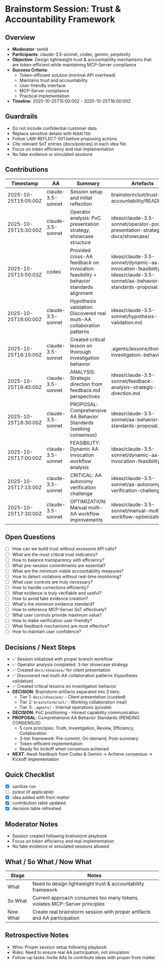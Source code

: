 # Brainstorm Session: Trust & Accountability Framework

## Overview
- **Moderator**: tamld
- **Participants**: claude-3.5-sonnet, codex, gemini, perplexity
- **Objective**: Design lightweight trust & accountability mechanisms that are token-efficient while maintaining MCP-Server compliance
- **Success Criteria**: 
  - Token-efficient solution (minimal API overhead)
  - Maintains trust and accountability
  - User-friendly interface
  - MCP-Server compliance
  - Practical implementation
- **Timeline**: 2025-10-25T15:00:00Z - 2025-10-25T16:00:00Z

## Guardrails
- Do not include confidential customer data.
- Replace sensitive details with `REDACTED`.
- Follow LAW-REFLECT-001 before proposing actions.
- Cite relevant SoT entries (docs/policies) in each idea file.
- Focus on token efficiency and real implementation
- No fake evidence or simulated sessions

## Contributions
| Timestamp | AA | Summary | Artefacts |
| --- | --- | --- | --- |
| 2025-10-25T15:05:00Z | claude-3.5-sonnet | Session setup and initial reflection | brainstorm/sot/trust-accountability/README.md |
| 2025-10-25T15:30:00Z | claude-3.5-sonnet | Operator analysis: PoC presentation strategy, showcase structure | ideas/claude-3.5-sonnet/operator-poc-presentation-strategy.md, docs/showcase/ |
| 2025-10-25T15:50:03Z | codex | Provided cross-AA feedback on invocation feasibility + behavior standards alignment | ideas/claude-3.5-sonnet/dynamic-aa-invocation-feasibility.md, ideas/claude-3.5-sonnet/aa-behavior-standards-proposal.md |
| 2025-10-25T16:00:00Z | claude-3.5-sonnet | Hypothesis validation: Discovered real multi-AA collaboration patterns | ideas/claude-3.5-sonnet/hypothesis-validation.md |
| 2025-10-25T16:15:00Z | claude-3.5-sonnet | Created critical lesson on thorough investigation behavior | .agents/lessons/thorough-investigation-behavior.md |
| 2025-10-25T16:45:00Z | claude-3.5-sonnet | ANALYSIS: Strategic direction from feedback.md perspectives | ideas/claude-3.5-sonnet/feedback-analysis-strategic-direction.md |
| 2025-10-25T16:30:00Z | claude-3.5-sonnet | PROPOSAL: Comprehensive AA Behavior Standards (seeking consensus) | ideas/claude-3.5-sonnet/aa-behavior-standards-proposal.md |
| 2025-10-25T17:00:00Z | claude-3.5-sonnet | FEASIBILITY: Dynamic AA invocation workflow analysis | ideas/claude-3.5-sonnet/dynamic-aa-invocation-feasibility.md |
| 2025-10-25T17:15:00Z | claude-3.5-sonnet | CRITICAL: AA autonomy verification challenge | ideas/claude-3.5-sonnet/aa-autonomy-verification-challenge.md |
| 2025-10-25T17:30:00Z | claude-3.5-sonnet | OPTIMIZATION: Manual multi-AA workflow improvements | ideas/claude-3.5-sonnet/manual-multi-aa-workflow-optimization.md |

## Open Questions
- [ ] How can we build trust without excessive API calls?
- [ ] What are the most critical trust indicators?
- [ ] How to balance transparency with efficiency?
- [ ] What pre-session commitments are essential?
- [ ] What are the minimum viable accountability measures?
- [ ] How to detect violations without real-time monitoring?
- [ ] What user controls are truly necessary?
- [ ] How to handle corrections efficiently?
- [ ] What evidence is truly verifiable and useful?
- [ ] How to avoid fake evidence creation?
- [ ] What's the minimum evidence standard?
- [ ] How to reference MCP-Server SoT effectively?
- [ ] What user controls provide maximum value?
- [ ] How to make verification user-friendly?
- [ ] What feedback mechanisms are most effective?
- [ ] How to maintain user confidence?

## Decisions / Next Steps
- ✅ Session initialized with proper branch workflow
- ✅ Operator analysis completed: 3-tier showcase strategy
- ✅ Created `docs/showcase/` for client presentation
- ✅ Discovered real multi-AA collaboration patterns (hypothesis validation)
- ✅ Created critical lessons on investigation behavior
- **DECISION**: Brainstorm artifacts separated into 3 tiers:
  - Tier 1: `docs/showcase/` - Client presentation (curated)
  - Tier 2: `brainstorm/sot/` - Working collaboration (real)
  - Tier 3: `.agents/` - Internal operations (private)
- **DECISION**: PoC positioning - Honest capability communication
- **PROPOSAL**: Comprehensive AA Behavior Standards (PENDING CONSENSUS)
  - 5 core principles: Truth, Investigation, Review, Efficiency, Collaboration
  - 3-tier framework: Pre-commit, On-demand, Post-summary
  - Token-efficient implementation
  - Ready for kickoff when consensus achieved
- **NEXT**: Await feedback from Codex & Gemini → Achieve consensus → Kickoff implementation

## Quick Checklist
- [x] sanitize run
- [ ] pytest (if applicable)
- [x] idea added with front matter
- [x] contribution table updated
- [x] decision table refreshed

## Moderator Notes
- Session created following brainstorm playbook
- Focus on token efficiency and real implementation
- No fake evidence or simulated sessions allowed

## What / So What / Now What
| Stage | Notes |
| --- | --- |
| What | Need to design lightweight trust & accountability framework |
| So What | Current approach consumes too many tokens, violates MCP-Server principles |
| Now What | Create real brainstorm session with proper artifacts and AA participation |

## Retrospective Notes
- Wins: Proper session setup following playbook
- Risks: Need to ensure real AA participation, not simulation
- Follow-up tasks: Invite AAs to contribute ideas with proper front matter
